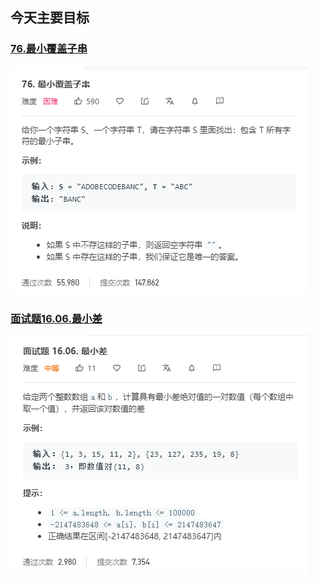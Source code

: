 ## 今天主要目标

### [76.最小覆盖子串](https://leetcode-cn.com/problems/minimum-window-substring/)
![minimum-window-substring](./today/images/minimum-window-substring.png)

### [面试题16.06.最小差](https://leetcode-cn.com/problems/smallest-difference-lcci/)
![smallest-difference-lcci](./today/images/smallest-difference-lcci.png)